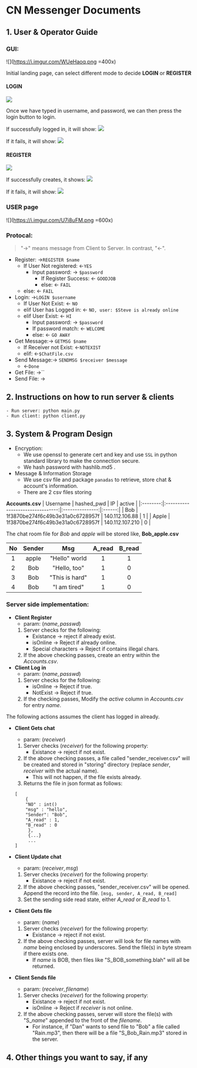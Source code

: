 # CN Messenger Documents

## 1. User & Operator Guide

### GUI:

![](https://i.imgur.com/WUeHaoq.png =400x)

Initial landing page, can select different mode to decide **LOGIN** or **REGISTER**

#### LOGIN
![](https://i.imgur.com/9GWkDVn.png)

Once we have typed in username, and password, we can then press the login button to login.

If successfully logged in, it will show:
![](https://i.imgur.com/lgStLIW.png)

If it fails, it will show:
![](https://i.imgur.com/HKGMYjU.png)


#### REGISTER
![](https://i.imgur.com/Yz2RIgt.png)

If successfully creates, it shows:
![](https://i.imgur.com/lHNsQcI.png)

If it fails, it will show:
![](https://i.imgur.com/JW2OkPA.png)

### USER page
![](https://i.imgur.com/U7i8uFM.png =600x)


### Protocal:

> "->" means message from Client to Server. In contrast, "<-".
- Register: ->`REGISTER $name`
    - If User Not registered: <-`YES`
        - Input password: -> `$password`
            - If Register Success: <- `GOODJOB`
            - else: <- `FAIL`
    - else: <- `FAIL`
- Login: ->`LOGIN $username`
    - If User Not Exist: <- `NO`
    - elif User has Logged in: <- `NO, user: $Steve is already online`
    - elif User Exist: <- `HI`
        - Input password: -> `$password` 
        - If password match: <- `WELCOME`  
        - else: <- `GO AWAY`
- Get Message:-> `GETMSG $name`
    - If Receiver not Exist: <-`NOTEXIST`
    - elif: <-`$ChatFile.csv`
- Send Message:-> `SENDMSG $receiver $message`
    - <-`Done`
- Get File: ->``
- Send File: ->


## 2. Instructions on how to run server & clients
    - Run server: python main.py
    - Run client: python client.py
## 3. System & Program Design

- Encryption:
    - We use openssl to generate cert and key and use  `SSL` in python standard library to make the connection secure. 
    - We hash password with hashlib.md5 .
- Message & Information Storage
    - We use csv file and package `panadas` to retrieve, store chat & account's information.
    - There are 2 csv files storing
    
**Accounts.csv**
| Username |            hashed_pwd            |       IP        | active |
|:--------:|:--------------------------------:|:---------------:|:------:|
|   Bob    | 1f3870be274f6c49b3e31a0c6728957f | 140.112.106.88  |   1    |
|  Apple   | 1f3870be274f6c49b3e31a0c6728957f | 140.112.107.210 |   0    |

The chat room file for *Bob* and *apple* will be stored like,
**Bob_apple.csv**



| No  | Sender |      Msg       | A_read | B_read |
|:---:|:------:|:--------------:|:------:|:------:|
|  1  | apple  | "Hello" world  |   1    |   1    |
|  2  |  Bob   |  "Hello, too"  |   1    |   0    |
|  3  |  Bob   | "This is hard" |   1    |   0    |
|  4  |  Bob   |  "I am tired"  |   1    |   0    |

### Server side implementation:

* **Client Register**
    * param: $(name, passwd)$
    1. Server checks for the following:
        * Existance $\rightarrow$ reject if already exist.
        * isOnline $\rightarrow$ Reject if already online.
        * Special characters $\rightarrow$ Reject if contains illegal chars.
    2. If the above checking passes, create an entry within the *Accounts.csv*.
* **Client Log in**
    * param: $(name, passwd)$
    1. Server checks for the following:
        * isOnline $\rightarrow$ Reject if true.
        * NotExist $\rightarrow$ Reject if true.
    2. If the checking passes, Modify the *active* column in *Accounts.csv* for entry $name$.

The following actions assumes the client has logged in already.

* **Client Gets chat**
    * param: $(receiver)$
    1. Server checks $(receiver)$ for the following property:
        * Existance $\rightarrow$ reject if not exist.
    2. If the above checking passes, a file called "sender_receiver.csv" will be created and stored in "storing" directory (replace $sender$, $receiver$ with the actual name).
        * This will not happen, if the file exists already.
    3. Returns the file in json format as follows:
    
    ```code
    [
        {
        "NO" : int()
        "msg" : "hello",
        "Sender": "Bob",
        "A_read" : 1,
        "B_read" : 0
         },
         {...}
         ...
    ]
    ```
* **Client Update chat**
    * param: $(receiver, msg)$
    1. Server checks $(receiver)$ for the following property:
        * Existance $\rightarrow$ reject if not exist.
    2. If the above checking passes, "sender_receiver.csv" will be opened. Append the record into the file.
        `[msg, sender, A_read, B_read]`
    3. Set the sending side read state, either *A_read* or *B_read* to 1.
* **Client Gets file**
    * param: $(name)$
    1. Server checks $(receiver)$ for the following property:
        * Existance $\rightarrow$ reject if not exist.
    2. If the above checking passes, server will look for file names with $name$ being enclosed by underscores. Send the file(s) in byte stream if there exists one.
        * If $name$ is BOB, then files like "S_BOB_something.blah" will all be returned.
* **Client Sends file**
    * param: $(receiver, filename)$
    1. Server checks $(receiver)$ for the following property:
        * Existance $\rightarrow$ reject if not exist.
        * isOnline $\rightarrow$ Reject if $receiver$ is not online.
    2. If the above checking passes, server will store the file(s) with "S_$name$" appended to the front of the $filename$.
        * For instance, if "Dan" wants to send file to "Bob" a file called "Rain.mp3", then there will be a file "S_Bob_Rain.mp3" stored in the server.


## 4. Other things you want to say, if any
